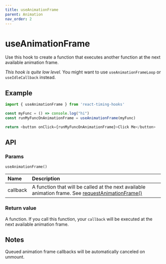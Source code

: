 ```yaml
---
title: useAnimationFrame
parent: Animation
nav_order: 2
---
```


# useAnimationFrame

Use this hook to create a function that executes another function at the next available animation frame.

_This hook is quite low level._ 
You might want to use `useAnimationFrameLoop` or `useIdleCallback` instead.

## Example

```javascript
import { useAnimationFrame } from 'react-timing-hooks'

const myFunc = () => console.log("hi")
const runMyFuncOnAnimationFrame = useAnimationFrame(myFunc)

return <button onClick={runMyFuncOnAnimationFrame}>Click Me</button>
```

## API

### Params

`useAnimationFrame()`

| Name             | Description                                                          |
|:-----------------|:---------------------------------------------------------------------|
| callback         | A function that will be called at the next available animation frame. See [requestAnimationFrame()](https://developer.mozilla.org/en-US/docs/Web/API/window/requestAnimationFrame) |

### Return value

A function. If you call this function, your `callback` will be executed at the next available animation frame.

## Notes

Queued animation frame callbacks will be automatically canceled on unmount.

